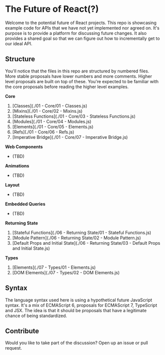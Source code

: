 The Future of React(?)
======================

Welcome to the potential future of React projects. This repo is showcasing
example code for APIs that we have not yet implemented nor agreed on.
It's purpose is to provide a platform for discussing future changes. It also
provides a shared goal so that we can figure out how to incrementally get to our
ideal API.

Structure
---------

You'll notice that the files in this repo are structured by numbered files. More
stable proposals have lower numbers and more comments. Higher level proposals
are built on top of these. You're expected to be familiar with the core
proposals before reading the higher level examples.

__Core__
  1. [Classes](./01 - Core/01 - Classes.js)
  2. [Mixins](./01 - Core/02 - Mixins.js)
  3. [Stateless Functions](./01 - Core/03 - Stateless Functions.js)
  4. [Modules](./01 - Core/04 - Modules.js)
  5. [Elements](./01 - Core/05 - Elements.js)
  6. [Refs](./01 - Core/06 - Refs.js)
  7. [Imperative Bridge](./01 - Core/07 - Imperative Bridge.js)

__Web Components__
  - (TBD)

__Animations__
  - (TBD)

__Layout__
  - (TBD)

__Embedded Queries__
 - (TBD)

__Returning State__
  1. [Stateful Functions](./06 - Returning State/01 - Stateful Functions.js)
  2. [Module Pattern](./06 - Returning State/02 - Module Pattern.js)
  3. [Default Props and Initial State](./06 - Returning State/03 - Default Props and Initial State.js)

__Types__
  1. [Elements](./07 - Types/01 - Elements.js)
  2. [DOM Elements](./07 - Types/02 - DOM Elements.js)

Syntax
------

The language syntax used here is using a hypothetical future JavaScript syntax.
It's a mix of ECMAScript 6, proposals for ECMAScript 7, TypeScript and JSX. The
idea is that it should be proposals that have a legitimate chance of being
standardized.

Contribute
----------

Would you like to take part of the discussion? Open up an issue or pull request.

